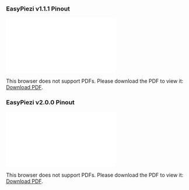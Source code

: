 ### EasyPiezi v1.1.1 Pinout

<object data="./Pyr0-Piezo_Standalone_PT100_v1.1.1_Connector_Pinout.pdf" type="application/pdf" width="100%" height="450px">
    <embed src="./Pyr0-Piezo_Standalone_PT100_v1.1.1_Connector_Pinout.pdf">
        <p>This browser does not support PDFs. Please download the PDF to view it: <a href="./Pyr0-Piezo_Standalone_PT100_v1.1.1_Connector_Pinout.pdf">Download PDF</a>.</p>
    </embed>
</object>

### EasyPiezi v2.0.0 Pinout

<object data="./Pyr0-Piezo_Standalone_PT100_v2.0.0_Connector_Pinout.pdf" type="application/pdf" width="100%" height="450px">
    <embed src="./Pyr0-Piezo_Standalone_PT100_v2.0.0_Connector_Pinout.pdf">
        <p>This browser does not support PDFs. Please download the PDF to view it: <a href="./Pyr0-Piezo_Standalone_PT100_v2.0.0_Connector_Pinout.pdf">Download PDF</a>.</p>
    </embed>
</object>
